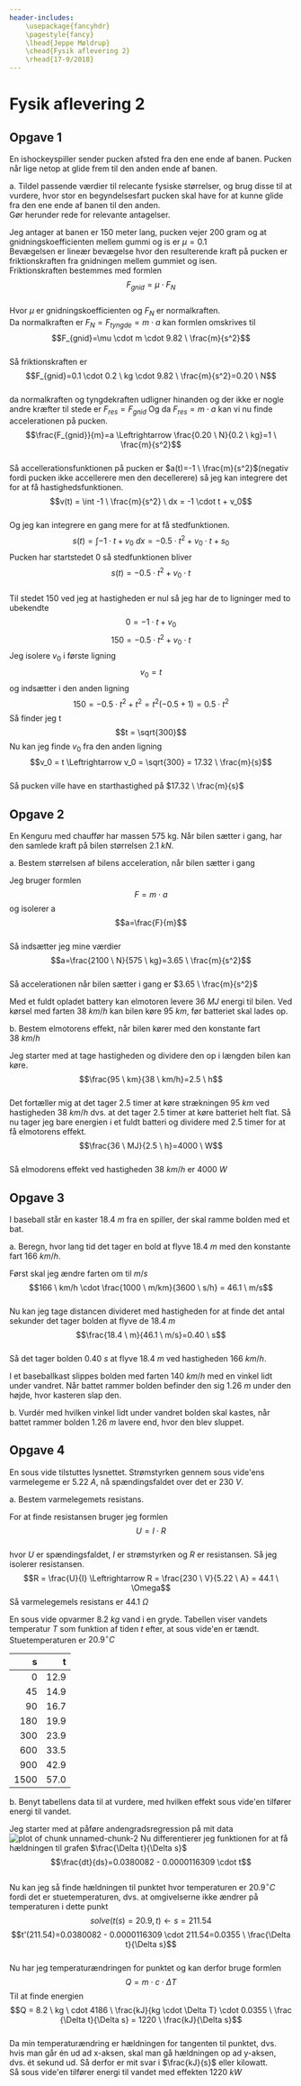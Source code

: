 ```yaml
---
header-includes:
    \usepackage{fancyhdr}
    \pagestyle{fancy}
    \lhead{Jeppe Møldrup}
    \chead{Fysik aflevering 2}
    \rhead{17-9/2018}
---
```


# Fysik aflevering 2

## Opgave 1
En ishockeyspiller sender pucken afsted fra den ene ende af banen.
Pucken når lige netop at glide frem til den anden ende af banen.  

a. Tildel passende værdier til relecante fysiske størrelser, og brug disse til at
   vurdere, hvor stor en begyndelsesfart pucken skal have for at kunne glide fra
   den ene ende af banen til den anden.  
   Gør herunder rede for relevante antagelser.  

   Jeg antager at banen er 150 meter lang, pucken vejer 200 gram og at
   gnidningskoefficienten mellem gummi og is er $\mu=0.1$  
   Bevægelsen er lineær bevægelse hvor den resulterende kraft på pucken er
   friktionskraften fra gnidningen mellem gummiet og isen.  
   Friktionskraften bestemmes med formlen  
   $$F_{gnid}=\mu \cdot F_{N}$$  
   Hvor $\mu$ er gnidningskoefficienten og $F_{N}$ er normalkraften.  
   Da normalkraften er $F_{N}=F_{tyngde}=m \cdot a$ kan formlen omskrives til  
   $$F_{gnid}=\mu \cdot m \cdot 9.82 \ \frac{m}{s^2}$$  
   Så friktionskraften er  
   $$F_{gnid}=0.1 \cdot 0.2 \ kg \cdot 9.82 \ \frac{m}{s^2}=0.20 \ N$$  
   da normalkraften og tyngdekraften udligner hinanden og der ikke er nogle andre
   kræfter til stede er $F_{res}=F_{gnid}$ Og da $F_{res}=m \cdot a$ kan vi nu finde
   accelerationen på pucken.  
   $$\frac{F_{gnid}}{m}=a \Leftrightarrow \frac{0.20 \ N}{0.2 \ kg}=1 \ \frac{m}{s^2}$$  
   Så accellerationsfunktionen på pucken er $a(t)=-1 \ \frac{m}{s^2}$(negativ fordi
   pucken ikke accellerere men den decellerere) så jeg kan integrere
   det for at få hastighedsfunktionen.  
   $$v(t) = \int -1 \ \frac{m}{s^2} \ dx = -1 \cdot t + v_0$$  
   Og jeg kan integrere en gang mere for at få stedfunktionen.  
   $$s(t) = \int -1 \cdot t + v_0 \ dx = -0.5 \cdot t^2 + v_0 \cdot t + s_0$$
   Pucken har startstedet 0 så stedfunktionen bliver  
   $$s(t)=-0.5 \cdot t^2 + v_0 \cdot t$$  
   Til stedet 150 ved jeg at hastigheden er nul så jeg har de to ligninger
   med to ubekendte  
   $$0=-1 \cdot t + v_0$$
   $$150 = -0.5 \cdot t^2 + v_0 \cdot t$$
   Jeg isolere $v_0$ i første ligning
   $$v_0 = t$$
   og indsætter i den anden ligning  
   $$150 = -0.5 \cdot t^2 + t^2 = t^2(-0.5+1) = 0.5 \cdot t^2$$
   Så finder jeg t  
   $$t = \sqrt{300}$$
   Nu kan jeg finde $v_0$ fra den anden ligning
   $$v_0 = t \Leftrightarrow v_0 = \sqrt{300} = 17.32 \ \frac{m}{s}$$  
   Så pucken ville have en starthastighed på $17.32 \ \frac{m}{s}$

## Opgave 2
En Kenguru med chauffør har massen 575 kg. Når bilen sætter i gang, har den samlede
kraft på bilen størrelsen $2.1 \ kN$.  

a. Bestem størrelsen af bilens acceleration, når bilen sætter i gang  
   
   Jeg bruger formlen  
   $$F=m\cdot a$$
   og isolerer a  
   $$a=\frac{F}{m}$$  
   Så indsætter jeg mine værdier  
   $$a=\frac{2100 \ N}{575 \ kg}=3.65 \ \frac{m}{s^2}$$  
   Så accelerationen når bilen sætter i gang er $3.65 \ \frac{m}{s^2}$  

Med et fuldt opladet battery kan elmotoren levere $36 \ MJ$ energi til bilen. Ved kørsel med
farten $38 \ km/h$ kan bilen køre $95 \ km$, før batteriet skal lades op.  

b. Bestem elmotorens effekt, når bilen kører med den konstante fart $38 \ km/h$  
   
   Jeg starter med at tage hastigheden og dividere den op i længden bilen kan køre.  
   $$\frac{95 \ km}{38 \ km/h}=2.5 \ h$$  
   Det fortæller mig at det tager 2.5 timer at køre strækningen $95 \ km$ ved hastigheden
   $38 \ km/h$ dvs. at det tager 2.5 timer at køre batteriet helt flat. Så nu tager jeg
   bare energien i et fuldt batteri og dividere med 2.5 timer for at få elmotorens
   effekt.  
   $$\frac{36 \ MJ}{2.5 \ h}=4000 \ W$$  
   Så elmodorens effekt ved hastigheden $38 \ km/h$ er $4000 \ W$

## Opgave 3

I baseball står en kaster $18.4 \ m$ fra en spiller, der skal ramme bolden med et bat.  

a. Beregn, hvor lang tid det tager en bold at flyve $18.4 \ m$ med den konstante
   fart $166 \ km/h$.  
   
   Først skal jeg ændre farten om til $m/s$  
   $$166 \ km/h \cdot \frac{1000 \ m/km}{3600 \ s/h} = 46.1 \ m/s$$  
   Nu kan jeg tage distancen divideret med hastigheden for at finde det antal sekunder
   det tager bolden at flyve de $18.4 \ m$  
   $$\frac{18.4 \ m}{46.1 \ m/s}=0.40 \ s$$  
   Så det tager bolden $0.40 \ s$ at flyve $18.4 \ m$ ved hastigheden $166 \ km/h$.  

I et baseballkast slippes bolden med farten $140 \ km/h$ med en vinkel lidt under
vandret. Når battet rammer bolden befinder den sig $1.26 \ m$ under den højde,
hvor kasteren slap den.  

b. Vurdér med hvilken vinkel lidt under vandret bolden skal kastes, når battet
   rammer bolden $1.26 \ m$ lavere end, hvor den blev sluppet.  
   

## Opgave 4

En sous vide tilstuttes lysnettet. Strømstyrken gennem sous vide'ens varmelegeme er 
$5.22 \ A$, nå spændingsfaldet over det er $230 \ V$.  

a. Bestem varmelegemets resistans.
   
   For at finde resistansen bruger jeg formlen  
   $$U = I \cdot R$$  
   hvor $U$ er spændingsfaldet, $I$ er strømstyrken og $R$ er resistansen. Så
   jeg isolerer resistansen.  
   $$R = \frac{U}{I} \Leftrightarrow R = \frac{230 \ V}{5.22 \ A} = 44.1 \ \Omega$$
   Så varmelegemels resistans er $44.1 \ \Omega$  

En sous vide opvarmer $8.2 \ kg$ vand i en gryde. Tabellen viser vandets temperatur $T$
som funktion af tiden $t$ efter, at sous vide'en er tændt. Stuetemperaturen er $20.9^{\circ}C$  


|    s|    t|
|----:|----:|
|    0| 12.9|
|   45| 14.9|
|   90| 16.7|
|  180| 19.9|
|  300| 23.9|
|  600| 33.5|
|  900| 42.9|
| 1500| 57.0|

b. Benyt tabellens data til at vurdere, med hvilken effekt sous vide'en tilfører
   energi til vandet.  
   
   Jeg starter med at påføre andengradsregression på mit data
    ![plot of chunk unnamed-chunk-2](figure/unnamed-chunk-2-1.png)
   Nu differentierer jeg funktionen for at få hældningen til grafen $\frac{\Delta t}{\Delta s}$
   $$\frac{dt}{ds}=0.0380082 - 0.0000116309 \cdot t$$  
   Nu kan jeg så finde hældningen til punktet hvor temperaturen er $20.9^{\circ}C$
   fordi det er stuetemperaturen, dvs. at omgivelserne ikke ændrer på temperaturen i
   dette punkt  
   $$solve(t(s)=20.9,t) \leftarrow s = 211.54$$
   $$t'(211.54)=0.0380082 - 0.0000116309 \cdot 211.54=0.0355 \ \frac{\Delta t}{\Delta s}$$  
   Nu har jeg temperaturændringen for punktet og kan derfor bruge formlen  
   $$Q=m \cdot c \cdot \Delta T$$
   Til at finde energien  
   $$Q = 8.2 \ kg \ cdot 4186 \ \frac{kJ}{kg \cdot \Delta T} \cdot
   0.0355 \ \frac {\Delta t}{\Delta s} = 1220 \ \frac{kJ}{\Delta s}$$  
   Da min temperaturændring er hældningen for tangenten til punktet, dvs. hvis man
   går én ud ad x-aksen, skal man gå hældningen op ad y-aksen, dvs. ét sekund ud.
   Så derfor er mit svar i $\frac{kJ}{s}$ eller kilowatt.  
   Så sous vide'en tilfører energi til vandet med effekten $1220 \ kW$

